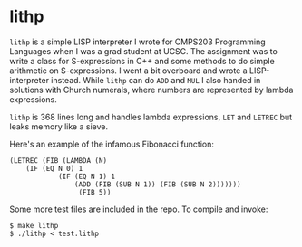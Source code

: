 # lithp

`lithp` is a simple LISP interpreter I wrote for CMPS203 Programming
Languages when I was a grad student at UCSC.  The assignment was to
write a class for S-expressions in C++ and some methods to do simple
arithmetic on S-expressions.  I went a bit overboard and wrote a
LISP-interpreter instead.  While `lithp` can do `ADD` and `MUL` I also
handed in solutions with Church numerals, where numbers are represented
by lambda expressions.



`lithp` is 368 lines long and handles lambda expressions, `LET` and `LETREC`
but leaks memory like a sieve.

Here's an example of the infamous Fibonacci function:
```
(LETREC (FIB (LAMBDA (N)
	(IF (EQ N 0) 1
	        (IF (EQ N 1) 1
		    	(ADD (FIB (SUB N 1)) (FIB (SUB N 2)))))))
			     (FIB 5))
```			     

Some more test files are included in the repo.  To compile and invoke:

```
$ make lithp
$ ./lithp < test.lithp
```

